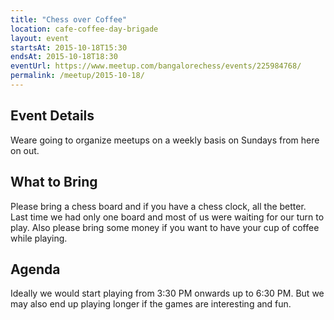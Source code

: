 ```yaml
---
title: "Chess over Coffee"
location: cafe-coffee-day-brigade
layout: event
startsAt: 2015-10-18T15:30
endsAt: 2015-10-18T18:30
eventUrl: https://www.meetup.com/bangalorechess/events/225984768/
permalink: /meetup/2015-10-18/
---
```

## Event Details
Weare going to organize meetups on a weekly basis on Sundays from here on out.

## What to Bring

Please bring a chess board and if you have a chess clock, all the better. Last time we had only one board and most of us were waiting for our turn to play. Also please bring some money if you want to have your cup of coffee while playing.

## Agenda

Ideally we would start playing from 3:30 PM onwards up to 6:30 PM. But we may also end up playing longer if the games are interesting and fun.
